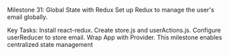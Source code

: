 Milestone 31: Global State with Redux
Set up Redux to manage the user's email globally.

Key Tasks:
Install react-redux.
Create store.js and userActions.js.
Configure userReducer to store email.
Wrap App with Provider.
This milestone enables centralized state management